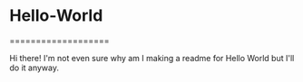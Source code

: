 # Hello-World
===================


Hi there!
I'm not even sure why am I making a readme for Hello World but I'll do it anyway. 
